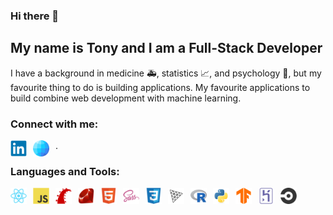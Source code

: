 ### Hi there 👋
## My name is Tony and I am a Full-Stack Developer

I have a background in medicine 🚑, statistics 📈, and psychology 🧠, but my favourite thing to do is building applications. My favourite applications to build combine web development with machine learning.

### Connect with me:

<a href="https://www.linkedin.com/in/tony-fu-847b5878/" target="_blank" ><img align="left" alt="linkedin" width="26px" src="https://github.com/devicons/devicon/blob/v2.15.1/icons/linkedin/linkedin-original.svg" style="padding-right:10px;" /></a>
  

<a href="https://tonyfu.netlify.app/" target="_blank" ><img align="left" alt="Web" width="26px" src="https://github.com/TonyHFu/TonyHFu/blob/main/world-globe.png" style="padding-right:10px;" /></a>. 

  
  
### Languages and Tools:

<img align="left" alt="React" width="26px" src="https://github.com/devicons/devicon/blob/v2.15.1/icons/react/react-original.svg" style="padding-right:10px;" />
<img align="left" alt="Javascript" width="26px" src="https://github.com/devicons/devicon/blob/v2.15.1/icons/javascript/javascript-original.svg" style="padding-right:10px;" />
<img align="left" alt="Rails" width="26px" src="https://github.com/devicons/devicon/blob/v2.15.1/icons/rails/rails-plain.svg" style="padding-right:10px;" />
<img align="left" alt="Ruby" width="26px" src="https://github.com/devicons/devicon/blob/v2.15.1/icons/ruby/ruby-original.svg" style="padding-right:10px;" />
<img align="left" alt="HTML" width="26px" src="https://github.com/devicons/devicon/blob/v2.15.1/icons/html5/html5-original.svg" style="padding-right:10px;" />
<img align="left" alt="SASS" width="26px" src="https://github.com/devicons/devicon/blob/v2.15.1/icons/sass/sass-original.svg" style="padding-right:10px;" />
<img align="left" alt="CSS" width="26px" src="https://github.com/devicons/devicon/blob/v2.15.1/icons/css3/css3-original.svg" style="padding-right:10px;" />
<img align="left" alt="ThreeJS" width="26px" src="https://github.com/devicons/devicon/blob/v2.15.1/icons/threejs/threejs-original.svg" style="padding-right:10px;" />
<img align="left" alt="R" width="26px" src="https://github.com/devicons/devicon/blob/v2.15.1/icons/r/r-original.svg" style="padding-right:10px;" />
<img align="left" alt="Python" width="26px" src="https://github.com/devicons/devicon/blob/v2.15.1/icons/python/python-original.svg" style="padding-right:10px;" />
<img align="left" alt="Tensorflow" width="26px" src="https://github.com/devicons/devicon/blob/v2.15.1/icons/tensorflow/tensorflow-original.svg" style="padding-right:10px;" />
<img align="left" alt="Heroku" width="26px" src="https://github.com/devicons/devicon/blob/v2.15.1/icons/heroku/heroku-original.svg" style="padding-right:10px;" />
<img align="left" alt="CircleCI" width="26px" src="https://github.com/devicons/devicon/blob/v2.15.1/icons/circleci/circleci-plain.svg" style="padding-right:10px;" />









<!--
**TonyHFu/TonyHFu** is a ✨ _special_ ✨ repository because its `README.md` (this file) appears on your GitHub profile.

Here are some ideas to get you started:

- 🔭 I’m currently working on ...
- 🌱 I’m currently learning ...
- 👯 I’m looking to collaborate on ...
- 🤔 I’m looking for help with ...
- 💬 Ask me about ...
- 📫 How to reach me: ...
- 😄 Pronouns: ...
- ⚡ Fun fact: ...
-->
